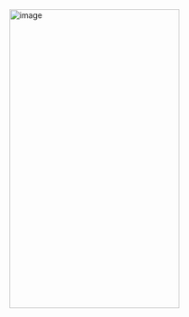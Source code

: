 <img width="302" height="531" alt="image" src="https://github.com/user-attachments/assets/118e4f6c-cd30-4cc7-9eca-c6d761e19d09" />
